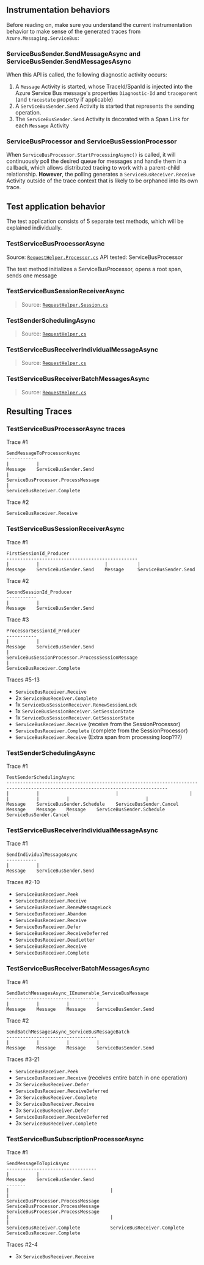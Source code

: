 ## Instrumentation behaviors
Before reading on, make sure you understand the current instrumentation behavior to make sense of the generated traces from `Azure.Messaging.ServiceBus`:

### ServiceBusSender.SendMessageAsync and ServiceBusSender.SendMessagesAsync
When this API is called, the following diagnostic activity occurs:
1. A `Message` Activity is started, whose TraceId/SpanId is injected into the Azure Service Bus message's properties `Diagnostic-Id` and `traceparent` (and `tracestate` property if applicable)
2. A `ServiceBusSender.Send` Activity is started that represents the sending operation.
3. The `ServiceBusSender.Send` Activity is decorated with a Span Link for each `Message` Activity

### ServiceBusProcessor and ServiceBusSessionProcessor
When `ServiceBusProcessor.StartProcessingAsync()` is called, it will continuously poll the desired queue for messages and handle them in a callback, which allows distributed tracing to work with a parent-child relationship. **However**, the polling generates a `ServiceBusReceiver.Receive` Activity outside of the trace context that is likely to be orphaned into its own trace.

## Test application behavior
The test application consists of 5 separate test methods, which will be explained individually.

### TestServiceBusProcessorAsync
Source: [`RequestHelper.Processor.cs`](./RequestHelper.Processor.cs)
API tested: ServiceBusProcessor

The test method initializes a ServiceBusProcessor, opens a root span, sends one message

### TestServiceBusSessionReceiverAsync
> Source: [`RequestHelper.Session.cs`](./RequestHelper.Session.cs)

### TestSenderSchedulingAsync
> Source: [`RequestHelper.cs`](./RequestHelper.cs)

### TestServiceBusReceiverIndividualMessageAsync
> Source: [`RequestHelper.cs`](./RequestHelper.cs)

### TestServiceBusReceiverBatchMessagesAsync
> Source: [`RequestHelper.cs`](./RequestHelper.cs)


## Resulting Traces
### TestServiceBusProcessorAsync traces
Trace #1

```plaintext
SendMessageToProcessorAsync
-----------
|          |
Message    ServiceBusSender.Send
|
ServiceBusProcessor.ProcessMessage
|
ServiceBusReceiver.Complete
```

Trace #2

```plaintext
ServiceBusReceiver.Receive
```

### TestServiceBusSessionReceiverAsync

Trace #1

```plaintext
FirstSessionId_Producer
------------------------------------------------
|          |                        |           |
Message    ServiceBusSender.Send    Message     ServiceBusSender.Send
```

Trace #2

```plaintext
SecondSessionId_Producer
-----------
|          |
Message    ServiceBusSender.Send
```

Trace #3

```plaintext
ProcessorSessionId_Producer
-----------
|          |
Message    ServiceBusSender.Send
|
ServiceBusSessionProcessor.ProcessSessionMessage
|
ServiceBusReceiver.Complete
```

Traces #5-13

- `ServiceBusReceiver.Receive`
- 2x `ServiceBusReceiver.Complete`
- 1x `ServiceBusSessionReceiver.RenewSessionLock`
- 1x `ServiceBusSessionReceiver.SetSessionState`
- 1x `ServiceBusSessionReceiver.GetSessionState`
- `ServiceBusReceiver.Receive` (receive from the SessionProcessor)
- `ServiceBusReceiver.Complete` (complete from the SessionProcessor)
- `ServiceBusReceiver.Receive` (Extra span from processing loop???)

### TestSenderSchedulingAsync

Trace #1

```plaintext
TestSenderSchedulingAsync
---------------------------------------------------------------------------------------------------------------------------------
|          |                            |                          |          |          |          |                            |
Message    ServiceBusSender.Schedule    ServiceBusSender.Cancel    Message    Message    Message    ServiceBusSender.Schedule    ServiceBusSender.Cancel
```

### TestServiceBusReceiverIndividualMessageAsync


Trace #1

```plaintext
SendIndividualMessageAsync
-----------
|          |
Message    ServiceBusSender.Send
```

Traces #2-10

- `ServiceBusReceiver.Peek`
- `ServiceBusReceiver.Receive`
- `ServiceBusReceiver.RenewMessageLock`
- `ServiceBusReceiver.Abandon`
- `ServiceBusReceiver.Receive`
- `ServiceBusReceiver.Defer`
- `ServiceBusReceiver.ReceiveDeferred`
- `ServiceBusReceiver.DeadLetter`
- `ServiceBusReceiver.Receive`
- `ServiceBusReceiver.Complete`

### TestServiceBusReceiverBatchMessagesAsync

Trace #1

```plaintext
SendBatchMessagesAsync_IEnumerable_ServiceBusMessage
---------------------------------
|          |          |          |
Message    Message    Message    ServiceBusSender.Send
```

Trace #2

```plaintext
SendBatchMessagesAsync_ServiceBusMessageBatch
---------------------------------
|          |          |          |
Message    Message    Message    ServiceBusSender.Send
```

Traces #3-21

- `ServiceBusReceiver.Peek`
- `ServiceBusReceiver.Receive` (receives entire batch in one operation)
- 3x `ServiceBusReceiver.Defer`
- `ServiceBusReceiver.ReceiveDeferred`
- 3x `ServiceBusReceiver.Complete`
- 3x `ServiceBusReceiver.Receive`
- 3x `ServiceBusReceiver.Defer`
- `ServiceBusReceiver.ReceiveDeferred`
- 3x `ServiceBusReceiver.Complete`

### TestServiceBusSubscriptionProcessorAsync

Trace #1

```plaintext
SendMessageToTopicAsync
---------------------------------
|          |
Message    ServiceBusSender.Send
-------
|                                     |                                     |
ServiceBusProcessor.ProcessMessage    ServiceBusProcessor.ProcessMessage    ServiceBusProcessor.ProcessMessage
|                                     |                                     |
ServiceBusReceiver.Complete           ServiceBusReceiver.Complete           ServiceBusReceiver.Complete
```

Traces #2-4

- 3x `ServiceBusReceiver.Receive`
